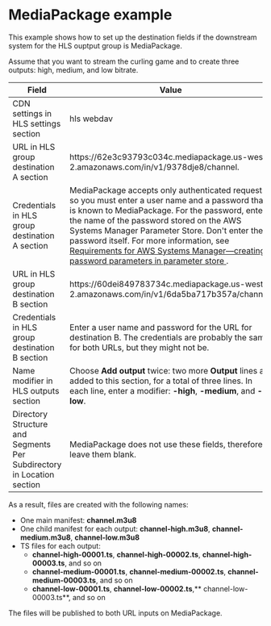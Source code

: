 # MediaPackage example<a name="hls-example-mediapackage"></a>

This example shows how to set up the destination fields if the downstream system for the HLS ouptput group is MediaPackage\.

Assume that you want to stream the curling game and to create three outputs: high, medium, and low bitrate\. 


| Field | Value | 
| --- | --- | 
| CDN settings in HLS settings section | hls webdav | 
| URL in HLS group destination A section |  https://62e3c93793c034c\.mediapackage\.us\-west\-2\.amazonaws\.com/in/v1/9378dje8/channel\. | 
| Credentials in HLS group destination A section | MediaPackage accepts only authenticated requests, so you must enter a user name and a password that is known to MediaPackage\. For the password, enter the name of the password stored on the AWS Systems Manager Parameter Store\. Don't enter the password itself\. For more information, see [Requirements for AWS Systems Manager—creating password parameters in parameter store ](requirements-for-EC2.md)\.  | 
| URL in HLS group destination B section | https://60dei849783734c\.mediapackage\.us\-west\-2\.amazonaws\.com/in/v1/6da5ba717b357a/channel\. | 
| Credentials in HLS group destination B section | Enter a user name and password for the URL for destination B\. The credentials are probably the same for both URLs, but they might not be\. | 
| Name modifier in HLS outputs section |  Choose **Add output** twice: two more **Output** lines are added to this section, for a total of three lines\. In each line, enter a modifier: **\-high**, **\-medium**, and **\-low**\.  | 
| Directory Structure and Segments Per Subdirectory in Location section | MediaPackage does not use these fields, therefore leave them blank\.  | 

As a result, files are created with the following names:
+ One main manifest: **channel\.m3u8**
+ One child manifest for each output: **channel\-high\.m3u8**, **channel\-medium\.m3u8**, **channel\-low\.m3u8**
+ TS files for each output: 
  + **channel\-high\-00001\.ts**, **channel\-high\-00002\.ts**, **channel\-high\-00003\.ts**, and so on
  + **channel\-medium\-00001\.ts**, **channel\-medium\-00002\.ts**, **channel\-medium\-00003\.ts**, and so on 
  + **channel\-low\-00001\.ts**, **channel\-low\-00002\.ts**,** channel\-low\-00003\.ts**, and so on

The files will be published to both URL inputs on MediaPackage\.